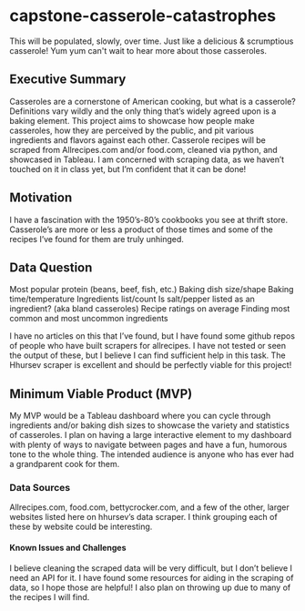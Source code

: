# capstone-casserole-catastrophes
This will be populated, slowly, over time. Just like a delicious & scrumptious casserole! Yum yum can't wait to hear more about those casseroles.

## Executive Summary
Casseroles are a cornerstone of American cooking, but what is a casserole? Definitions vary wildly and the only thing that’s widely agreed upon is a baking element. This project aims to showcase how people make casseroles, how they are perceived by the public, and pit various ingredients and flavors against each other. Casserole recipes will be scraped from Allrecipes.com and/or food.com, cleaned via python, and showcased in Tableau. I am concerned with scraping data, as we haven’t touched on it in class yet, but I’m confident that it can be done!

## Motivation
I have a fascination with the 1950’s-80’s cookbooks you see at thrift store. Casserole’s are more or less a product of those times and some of the recipes I’ve found for them are truly unhinged. 

## Data Question

Most popular protein (beans, beef, fish, etc.)
Baking dish size/shape
Baking time/temperature
Ingredients list/count 
Is salt/pepper listed as an ingredient? (aka bland casseroles)
Recipe ratings on average
Finding most common and most uncommon ingredients

I have no articles on this that I’ve found, but I have found some github repos of people who have built scrapers for allrecipes. I have not tested or seen the output of these, but I believe I can find sufficient help in this task. The Hhursev scraper is excellent and should be perfectly viable for this project!

## Minimum Viable Product (MVP)
My MVP would be a Tableau dashboard where you can cycle through ingredients and/or baking dish sizes to showcase the variety and statistics of casseroles. I plan on having a large interactive element to my dashboard with plenty of ways to navigate between pages and have a fun, humorous tone to the whole thing. The intended audience is anyone who has ever had a grandparent cook for them.

### Data Sources
Allrecipes.com, food.com, bettycrocker.com, and a few of the other, larger websites listed here on hhursev’s data scraper. I think grouping each of these by website could be interesting. 
#### Known Issues and Challenges
I believe cleaning the scraped data will be very difficult, but I don’t believe I need an API for it. I have found some resources for aiding in the scraping of data, so I hope those are helpful! I also plan on throwing up due to many of the recipes I will find. 
